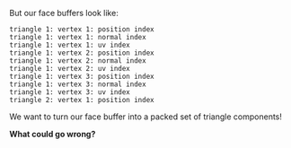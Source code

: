 But our face buffers look like:

```
triangle 1: vertex 1: position index
triangle 1: vertex 1: normal index
triangle 1: vertex 1: uv index
triangle 1: vertex 2: position index
triangle 1: vertex 2: normal index
triangle 1: vertex 2: uv index
triangle 1: vertex 3: position index
triangle 1: vertex 3: normal index
triangle 1: vertex 3: uv index
triangle 2: vertex 1: position index
```

We want to turn our face buffer into a packed set of triangle components!

**What could go wrong?**